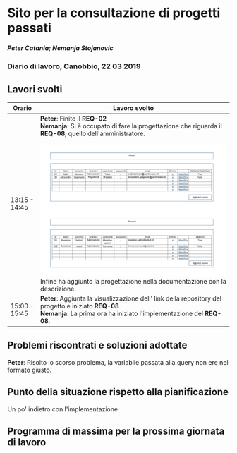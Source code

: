 # Sito per la consultazione di progetti passati  
##### Peter Catania; Nemanja Stojanovic
### Diario di lavoro, Canobbio, 22 03 2019

## Lavori svolti


|Orario        |Lavoro svolto                 |
|--------------|------------------------------|
| 13:15 - 14:45 | **Peter**: Finito il **REQ-02** <br>**Nemanja**: Si è occupato di fare la progettazione che riguarda il **REQ-08**, quello dell'amministratore. <br> <br> <img src="../../img/Amministratore.jpg"/> Infine ha aggiunto la progettazione nella documentazione con la descrizione. |
| 15:00 - 15:45 | **Peter**: Aggiunta la visualizzazione dell' link della repository del progetto e iniziato **REQ-08** <br>**Nemanja**: La prima ora ha iniziato l'implementazione del **REQ-08**.  |


##  Problemi riscontrati e soluzioni adottate
**Peter**: Risolto lo scorso problema, la variabile passata alla query non ere nel formato giusto.

##  Punto della situazione rispetto alla pianificazione
Un po' indietro con l'implementazione

## Programma di massima per la prossima giornata di lavoro
